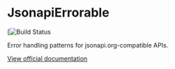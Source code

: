 # JsonapiErrorable

[![Build Status](https://travis-ci.org/graphiti-api/graphiti_errors.svg?branch=master)

Error handling patterns for jsonapi.org-compatible APIs.

[View official documentation](http://jsonapi-suite.github.io/jsonapi_errorable)
